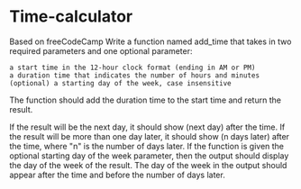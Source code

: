 # Time-calculator
Based on freeCodeCamp
Write a function named add_time that takes in two required parameters and one optional parameter:

    a start time in the 12-hour clock format (ending in AM or PM)
    a duration time that indicates the number of hours and minutes
    (optional) a starting day of the week, case insensitive

The function should add the duration time to the start time and return the result.

If the result will be the next day, it should show (next day) after the time.
If the result will be more than one day later, it should show (n days later) after the time, where "n" is
the number of days later.
If the function is given the optional starting day of the week parameter, then the output
should display the day of the week of the result. The day of the week in the output should
appear after the time and before the number of days later.
